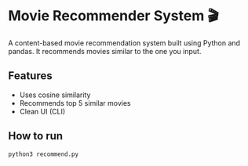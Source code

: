 # Movie Recommender System 🎬

A content-based movie recommendation system built using Python and pandas. It recommends movies similar to the one you input.

## Features
- Uses cosine similarity
- Recommends top 5 similar movies
- Clean UI (CLI)

## How to run
```bash
python3 recommend.py